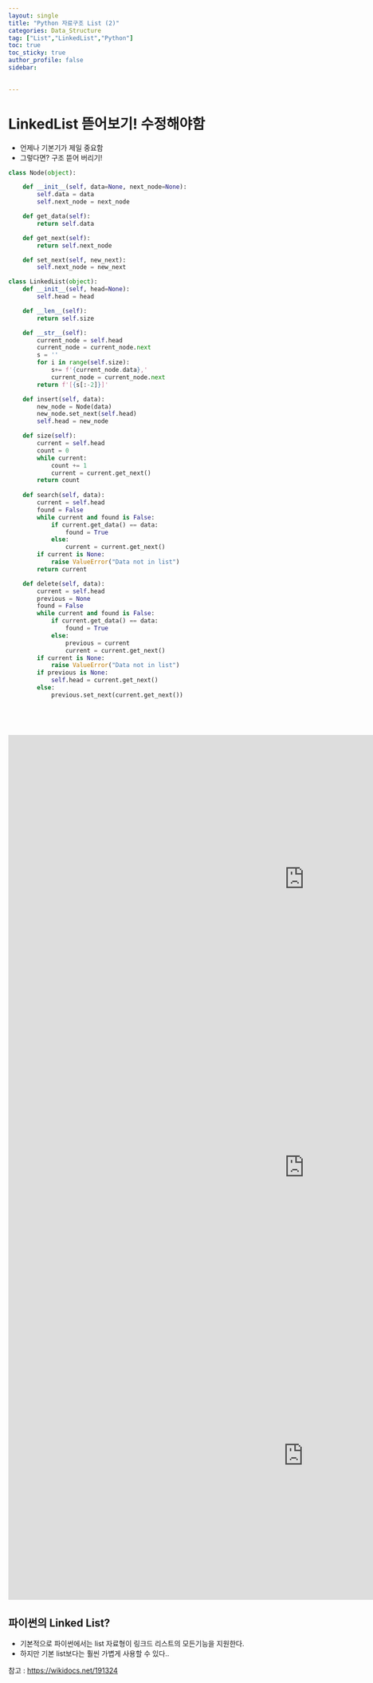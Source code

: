 ```yaml
---
layout: single
title: "Python 자료구조 List (2)"
categories: Data_Structure
tag: ["List","LinkedList","Python"]
toc: true
toc_sticky: true
author_profile: false
sidebar:
  

---
```

# LinkedList 뜯어보기! 수정해야함

- 언제나 기본기가 제일 중요함
- 그렇다면? 구조 뜯어 버리기!

```python
class Node(object):

    def __init__(self, data=None, next_node=None):
        self.data = data
        self.next_node = next_node

    def get_data(self):
        return self.data

    def get_next(self):
        return self.next_node

    def set_next(self, new_next):
        self.next_node = new_next

class LinkedList(object):
    def __init__(self, head=None):
        self.head = head

    def __len__(self):
        return self.size

    def __str__(self):
        current_node = self.head
        current_node = current_node.next
        s = ''
        for i in range(self.size):
            s+= f'{current_node.data},'
            current_node = current_node.next
        return f'[{s[:-2]}]'

    def insert(self, data):
        new_node = Node(data)
        new_node.set_next(self.head)
        self.head = new_node

    def size(self):
        current = self.head
        count = 0
        while current:
            count += 1
            current = current.get_next()
        return count
    
    def search(self, data):
        current = self.head
        found = False
        while current and found is False:
            if current.get_data() == data:
                found = True
            else:
                current = current.get_next()
        if current is None:
            raise ValueError("Data not in list")
        return current

    def delete(self, data):
        current = self.head
        previous = None
        found = False
        while current and found is False:
            if current.get_data() == data:
                found = True
            else:
                previous = current
                current = current.get_next()
        if current is None:
            raise ValueError("Data not in list")
        if previous is None:
            self.head = current.get_next()
        else:
            previous.set_next(current.get_next())
            
            
            



```


<iframe width="1188" height="578" src="https://www.youtube.com/embed/dA8F4SPMnb0" title="Python으로 구현한 간단한 linked list 1편 (append 구현)" frameborder="0" allow="accelerometer; autoplay; clipboard-write; encrypted-media; gyroscope; picture-in-picture; web-share" allowfullscreen></iframe>
<iframe width="1188" height="578" src="https://www.youtube.com/embed/wd3utYBTdMk" title="Python으로 구현한 간단한 linked list 2편 (pop, find 구현)" frameborder="0" allow="accelerometer; autoplay; clipboard-write; encrypted-media; gyroscope; picture-in-picture; web-share" allowfullscreen></iframe>
<iframe width="1183" height="578" src="https://www.youtube.com/embed/1S_iqIonYzs" title="Python으로 구현한 간단한 linked list 3편 (iter, insert구현)" frameborder="0" allow="accelerometer; autoplay; clipboard-write; encrypted-media; gyroscope; picture-in-picture; web-share" allowfullscreen></iframe>

## 파이썬의 Linked List?
- 기본적으로 파이썬에서는 list 자료형이 링크드 리스트의 모든기능을 지원한다.
- 하지만 기본 list보다는 훨씬 가볍게 사용할 수 있다..

참고 : https://wikidocs.net/191324
